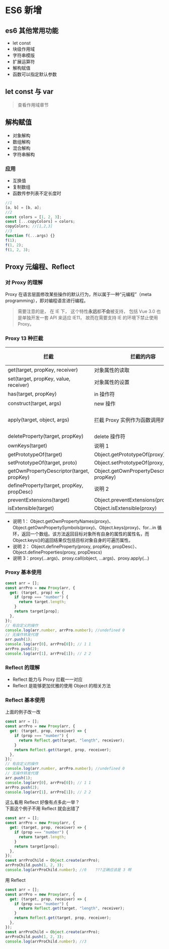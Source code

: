 <!--
 * @Author: 鱼小柔
 * @Date: 2020-11-07 17:37:37
 * @LastEditors: your name
 * @LastEditTime: 2021-03-29 23:49:47
 * @Description: file content
-->

# ES6 新增

## es6 其他常用功能

- let const
- 块级作用域
- 字符串模版
- 扩展运算符
- 解构赋值
- 函数可以指定默认参数

## let const 与 var

> 查看作用域章节

## 解构赋值

- 对象解构
- 数组解构
- 混合解构
- 字符串解构

### 应用

- 互换值
- 复制数组
- 函数传参列表不定长度时

```js
//1
[a, b] = [b, a];
//2
const colors = [1, 2, 3];
const [...copyColors] = colors;
copyColors; //[1,2,3]
//3
function f(...args) {}
f(1);
f(1, 2);
f(1, 2, 3);
```

## Proxy 元编程、Reflect

### 对 Proxy 的理解

Proxy 在语言层面修改某些操作的默认行为，所以属于一种“元编程”（meta programming），即对编程语言进行编程。

> 需要注意的是， 在 IE 下， 这个特性**永远**都**不会**被支持， 包括 Vue 3.0 也是单独开发一套 API 来适应 IE11， 故而在需要支持 IE 的环境下禁止使用 Proxy。

### Proxy 13 种拦截

| 拦截                                      | 拦截的内容                                      | 举例   |
| ----------------------------------------- | ----------------------------------------------- | ------ |
| get(target, propKey, receiver)            | 对象属性的读取                                  |        |
| set(target, propKey, value, receiver)     | 对象属性的设置                                  |        |
| has(target, propKey)                      | in 操作符                                       |        |
| construct(target, args)                   | new 操作                                        |        |
| apply(target, object, args)               | 拦截 Proxy 实例作为函数调用的操作               | 说明 3 |
| deleteProperty(target, propKey)           | delete 操作符                                   |        |
| ownKeys(target)                           | 说明 1                                          |        |
| getPrototypeOf(target)                    | Object.getPrototypeOf(proxy)                    |        |
| setPrototypeOf(target, proto)             | Object.setPrototypeOf(proxy, proto)             |        |
| getOwnPropertyDescriptor(target, propKey) | Object.getOwnPropertyDescriptor(proxy, propKey) |        |
| defineProperty(target, propKey, propDesc) | 说明 2                                          |        |
| preventExtensions(target)                 | Object.preventExtensions(proxy)                 |        |
| isExtensible(target)                      | Object.isExtensible(proxy)                      |        |

- 说明 1： Object.getOwnPropertyNames(proxy)、Object.getOwnPropertySymbols(proxy)、Object.keys(proxy)、for...in 循环，返回一个数组。该方法返回目标对象所有自身的属性的属性名，而 Object.keys()的返回结果仅包括目标对象自身的可遍历属性。
- 说明 2： Object.defineProperty(proxy, propKey, propDesc）、Object.defineProperties(proxy, propDescs)
- 说明 3：proxy(...args)、proxy.call(object, ...args)、proxy.apply(...)

### Proxy 基本使用

```js
const arr = [];
const arrPro = new Proxy(arr, {
  get: (target, prop) => {
    if (prop === "number") {
      return target.length;
    }
    return target[prop];
  },
});
// 有自定义的操作
console.log(arr.number, arrPro.number); //undefined 0
// 无操作转发代理
arr.push(1);
console.log(arr[0], arrPro[0]); // 1 1
arrPro.push(2);
console.log(arr[1], arrPro[1]); // 2 2
```

### Reflect 的理解

- Reflect 能力与 Proxy 拦截一一对应
- Reflect 是能够更加优雅的使用 Object 的相关方法

### Reflect 基本使用

上面的例子改一改

```js
const arr = [];
const arrPro = new Proxy(arr, {
  get: (target, prop, receiver) => {
    if (prop === "number") {
      return Reflect.get(target, "length", receiver);
    }
    return Reflect.get(target, prop, receiver);
  },
});
// 有自定义的操作
console.log(arr.number, arrPro.number); //undefined 0
// 无操作转发代理
arr.push(1);
console.log(arr[0], arrPro[0]); // 1 1
arrPro.push(2);
console.log(arr[1], arrPro[1]); // 2 2
```

这么看用 Reflect 好像有点多此一举？<br/>
下面这个例子不用 Reflect 就会出错了

```js
const arr = [];
const arrPro = new Proxy(arr, {
  get: (target, prop, receiver) => {
    if (prop === "number") {
      return target.length;
    }
    return target[prop];
  },
});
const arrProChild = Object.create(arrPro);
arrProChild.push(1, 2, 3);
console.log(arrProChild.number); //0    ???正确应该是 3 啊
```

用 Reflect

```js
const arr = [];
const arrPro = new Proxy(arr, {
  get: (target, prop, receiver) => {
    if (prop === "number") {
      return Reflect.get(target, "length", receiver);
    }
    return Reflect.get(target, prop, receiver);
  },
});
const arrProChild = Object.create(arrPro);
arrProChild.push(1, 2, 3);
console.log(arrProChild.number); //3
```
